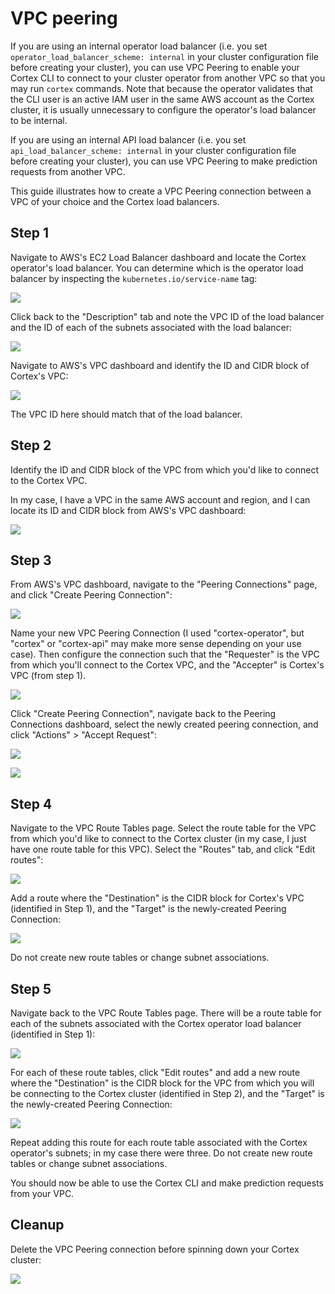 # VPC peering

If you are using an internal operator load balancer (i.e. you set `operator_load_balancer_scheme: internal` in your cluster configuration file before creating your cluster), you can use VPC Peering to enable your Cortex CLI to connect to your cluster operator from another VPC so that you may run `cortex` commands. Note that because the operator validates that the CLI user is an active IAM user in the same AWS account as the Cortex cluster, it is usually unnecessary to configure the operator's load balancer to be internal.

If you are using an internal API load balancer (i.e. you set `api_load_balancer_scheme: internal` in your cluster configuration file before creating your cluster), you can use VPC Peering to make prediction requests from another VPC.

This guide illustrates how to create a VPC Peering connection between a VPC of your choice and the Cortex load balancers.

## Step 1

Navigate to AWS's EC2 Load Balancer dashboard and locate the Cortex operator's load balancer. You can determine which is the operator load balancer by inspecting the `kubernetes.io/service-name` tag:

![](https://user-images.githubusercontent.com/808475/80126132-804e2a80-8547-11ea-8ce4-57d3fd96e2c4.png)

Click back to the "Description" tab and note the VPC ID of the load balancer and the ID of each of the subnets associated with the load balancer:

![](https://user-images.githubusercontent.com/808475/80127144-c2c43700-8548-11ea-95b4-ce9d1df024cc.png)

Navigate to AWS's VPC dashboard and identify the ID and CIDR block of Cortex's VPC:

![](https://user-images.githubusercontent.com/808475/80125554-af17d100-8546-11ea-96ec-00e2aaee7100.png)

The VPC ID here should match that of the load balancer.

## Step 2

Identify the ID and CIDR block of the VPC from which you'd like to connect to the Cortex VPC.

In my case, I have a VPC in the same AWS account and region, and I can locate its ID and CIDR block from AWS's VPC dashboard:

![](https://user-images.githubusercontent.com/808475/80125729-eb4b3180-8546-11ea-8d20-6bc2478747ae.png)

## Step 3

From AWS's VPC dashboard, navigate to the "Peering Connections" page, and click "Create Peering Connection":

![](https://user-images.githubusercontent.com/808475/80127600-67df0f80-8549-11ea-9e10-765a6e273b54.png)

Name your new VPC Peering Connection (I used "cortex-operator", but "cortex" or "cortex-api" may make more sense depending on your use case). Then configure the connection such that the "Requester" is the VPC from which you'll connect to the Cortex VPC, and the "Accepter" is Cortex's VPC (from step 1).

![](https://user-images.githubusercontent.com/808475/80131545-3f5a1400-854f-11ea-9ca0-c51433d3fa3d.png)

Click "Create Peering Connection", navigate back to the Peering Connections dashboard, select the newly created peering connection, and click "Actions" > "Accept Request":

![](https://user-images.githubusercontent.com/808475/80132168-21d97a00-8550-11ea-8c22-79c65710d369.png)

![](https://user-images.githubusercontent.com/808475/80132179-26059780-8550-11ea-80fc-6670fcab7026.png)

## Step 4

Navigate to the VPC Route Tables page. Select the route table for the VPC from which you'd like to connect to the Cortex cluster (in my case, I just have one route table for this VPC). Select the "Routes" tab, and click "Edit routes":

![](https://user-images.githubusercontent.com/808475/80135180-b940cc00-8554-11ea-8162-c7409090897b.png)

Add a route where the "Destination" is the CIDR block for Cortex's VPC (identified in Step 1), and the "Target" is the newly-created Peering Connection:

![](https://user-images.githubusercontent.com/808475/80137033-78968200-8557-11ea-9d84-9221b772f0fc.png)

Do not create new route tables or change subnet associations.

## Step 5

Navigate back to the VPC Route Tables page. There will be a route table for each of the subnets associated with the Cortex operator load balancer (identified in Step 1):

![](https://user-images.githubusercontent.com/808475/80138244-5dc50d00-8559-11ea-9248-fc201d011530.png)

For each of these route tables, click "Edit routes" and add a new route where the "Destination" is the CIDR block for the VPC from which you will be connecting to the Cortex cluster (identified in Step 2), and the "Target" is the newly-created Peering Connection:

![](https://user-images.githubusercontent.com/808475/80138653-f78cba00-8559-11ea-8444-406e218c3bab.png)

Repeat adding this route for each route table associated with the Cortex operator's subnets; in my case there were three. Do not create new route tables or change subnet associations.

You should now be able to use the Cortex CLI and make prediction requests from your VPC.

## Cleanup

Delete the VPC Peering connection before spinning down your Cortex cluster:

![](https://user-images.githubusercontent.com/808475/80138851-57836080-855a-11ea-92f1-06d501932a41.png)
